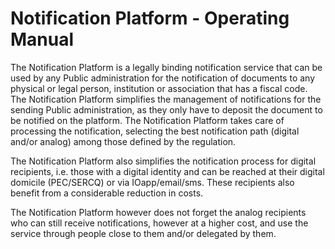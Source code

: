 # Notification Platform - Operating Manual

The Notification Platform is a legally binding notification service that can be used by any Public administration for the notification of documents to any physical or legal person, institution or association that has a fiscal code. The Notification Platform simplifies the management of notifications for the sending Public administration, as they only have to deposit the document to be notified on the platform. The Notification Platform takes care of processing the notification, selecting the best notification path (digital and/or analog) among those defined by the regulation.

The Notification Platform also simplifies the notification process for digital recipients, i.e. those with a digital identity and can be reached at their digital domicile (PEC/SERCQ) or via IOapp/email/sms. These recipients also benefit from a considerable reduction in costs.

The Notification Platform however does not forget the analog recipients who can still receive notifications, however at a higher cost, and use the service through people close to them and/or delegated by them.